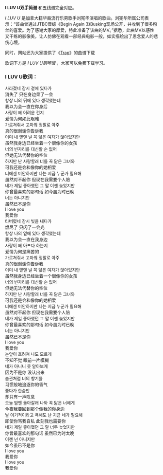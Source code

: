 

**I LUV U双手简谱** 和五线谱完全对应。

_I LUV U_ 是加拿大籍华裔流行乐男歌手刘宪华演唱的歌曲。刘宪华所属公司表示：“该曲曾通过JTBC音综《Begin Again
3》Busking现场公开，并收到了很多粉丝的喜爱。为了感谢大家的厚爱，特此准备了该曲的MV。”据悉，此曲MV以感性又干练的影像美，让人仿佛在观看一部经典电影一般，如实描绘出了思念爱人的悲伤心境。

同时，网站还为大家提供了《[Trap](Music-2218-Trap-Junior-M成员刘宪华.html "Trap")》的曲谱下载

歌词下方是 _I LUV U钢琴谱_ ，大家可以免费下载学习。

### I LUV U歌词：

사라졌네 잠시 곁에 있다가  
消失了 只在身边呆了一会  
항상 너의 뒤에 있다 생각했는데  
我以为会一直在你身后  
사랑이 왜 어려운 건지  
爱情为何如此艰难  
가르쳐줘서 고마워 정말로 아주  
真的很谢谢你告诉我  
이미 내 옆엔 널 꼭 닮은 여자가 앉아있지만  
虽然我身边已经坐着一个很像你的女孩  
너의 빈자리를 대신할 순 없어  
但她无法代替你的空位  
하지만 난 사랑할래 너를 꼭 닮은 그녀와  
可我还是会和像你的她相爱  
너에겐 미안하지만 나는 지금 누군가 필요해  
虽然对不起你 但现在我需要个人陪  
네가 제일 좋아했던 그 말 이젠 늦었지만  
你曾最喜欢的那句话 如今虽为时已晚  
너는 아니지만  
虽然已不是你  
I love you  
我爱你  
타버렸네 잠시 빛을 내다가  
燃尽了 只闪了一会光  
항상 나의 옆에 있다 생각했는데  
我以为会一直在我身边  
사랑이 왜 아프다 하는지  
爱情为何是痛苦的  
가르쳐줘서 고마워 정말로 아주  
真的很谢谢你告诉我  
이미 내 옆엔 널 꼭 닮은 여자가 앉아있지만  
虽然我身边已经坐着一个很像你的女孩  
너의 빈자리를 대신할 순 없어  
但她无法代替你的空位  
하지만 난 사랑할래 너를 꼭 닮은 그녀와  
可我还是会和像你的她相爱  
너에겐 미안하지만 나는 지금 누군가 필요해  
虽然对不起你 但现在我需要个人陪  
네가 제일 좋아했던 그 말 이젠 늦었지만  
你曾最喜欢的那句话 如今虽为时已晚  
너는 아니지만  
虽然已不是你  
I love you  
我爱你  
눈앞이 흐려져 나도 모르게  
不知不觉 眼前一片模糊  
네가 아니니 못 알아보게  
因为不是你 没认出来  
습관처럼 너의 향기를  
习惯般地追逐你的香气  
쫓다가 한숨만  
却只有一声叹息  
오늘 밤엔 돌아갈래 나와 꼭 닮은 너에게  
今夜我要回到那个像我的你身边  
날 이기적이라고 욕해도 난 지금 네가 필요해  
即使你骂我自私 此刻我也需要你  
네가 제일 좋아했던 그 말 너무 늦었지만  
你曾最喜欢的那句话 虽然已为时太晚  
이젠 넌 아니지만  
如今虽已不是你  
I love you  
我爱你  
I love you  
我爱你

